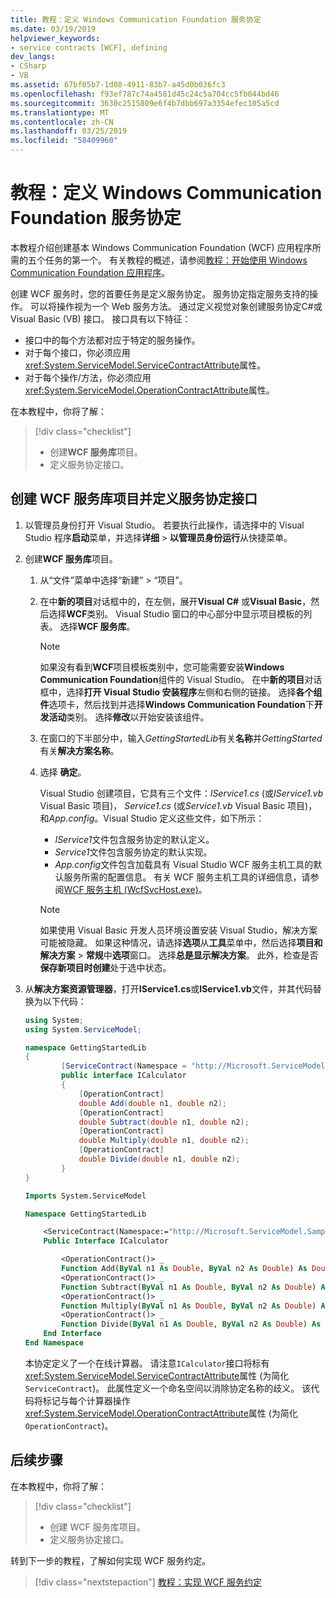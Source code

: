 ```yaml
---
title: 教程：定义 Windows Communication Foundation 服务协定
ms.date: 03/19/2019
helpviewer_keywords:
- service contracts [WCF], defining
dev_langs:
- CSharp
- VB
ms.assetid: 67bf05b7-1d08-4911-83b7-a45d0b036fc3
ms.openlocfilehash: f93ef787c74a4581d45c24c5a704cc5fb044bd46
ms.sourcegitcommit: 3630c2515809e6f4b7dbb697a3354efec105a5cd
ms.translationtype: MT
ms.contentlocale: zh-CN
ms.lasthandoff: 03/25/2019
ms.locfileid: "58409960"
---
```

# <a name="tutorial-define-a-windows-communication-foundation-service-contract"></a>教程：定义 Windows Communication Foundation 服务协定

本教程介绍创建基本 Windows Communication Foundation (WCF) 应用程序所需的五个任务的第一个。 有关教程的概述，请参阅[教程：开始使用 Windows Communication Foundation 应用程序](getting-started-tutorial.md)。

创建 WCF 服务时，您的首要任务是定义服务协定。 服务协定指定服务支持的操作。 可以将操作视为一个 Web 服务方法。 通过定义视觉对象创建服务协定C#或 Visual Basic (VB) 接口。 接口具有以下特征：

- 接口中的每个方法都对应于特定的服务操作。 
- 对于每个接口，你必须应用<xref:System.ServiceModel.ServiceContractAttribute>属性。
- 对于每个操作/方法，你必须应用<xref:System.ServiceModel.OperationContractAttribute>属性。 

在本教程中，你将了解：
> [!div class="checklist"]
> - 创建**WCF 服务库**项目。
> - 定义服务协定接口。


## <a name="create-a-wcf-service-library-project-and-define-a-service-contract-interface"></a>创建 WCF 服务库项目并定义服务协定接口

1. 以管理员身份打开 Visual Studio。 若要执行此操作，请选择中的 Visual Studio 程序**启动**菜单，并选择**详细** > **以管理员身份运行**从快捷菜单。

2. 创建**WCF 服务库**项目。

   1. 从“文件”菜单中选择“新建” > “项目”。

   2. 在中**新的项目**对话框中的，在左侧，展开**Visual C#** 或**Visual Basic**，然后选择**WCF**类别。 Visual Studio 窗口的中心部分中显示项目模板的列表。 选择**WCF 服务库**。

      > [!NOTE]
      > 如果没有看到**WCF**项目模板类别中，您可能需要安装**Windows Communication Foundation**组件的 Visual Studio。 在中**新的项目**对话框中，选择**打开 Visual Studio 安装程序**左侧和右侧的链接。 选择**各个组件**选项卡，然后找到并选择**Windows Communication Foundation**下**开发活动**类别。 选择**修改**以开始安装该组件。

   3. 在窗口的下半部分中，输入*GettingStartedLib*有关**名称**并*GettingStarted*有关**解决方案名称**。 

   4. 选择 **确定**。

      Visual Studio 创建项目，它具有三个文件：*IService1.cs* (或*IService1.vb* Visual Basic 项目)， *Service1.cs* (或*Service1.vb* Visual Basic 项目)，和*App.config*。Visual Studio 定义这些文件，如下所示： 
      - *IService1*文件包含服务协定的默认定义。 
      - *Service1*文件包含服务协定的默认实现。 
      - *App.config*文件包含加载具有 Visual Studio WCF 服务主机工具的默认服务所需的配置信息。 有关 WCF 服务主机工具的详细信息，请参阅[WCF 服务主机 (WcfSvcHost.exe)](wcf-service-host-wcfsvchost-exe.md)。

      > [!NOTE]
      > 如果使用 Visual Basic 开发人员环境设置安装 Visual Studio，解决方案可能被隐藏。 如果这种情况，请选择**选项**从**工具**菜单中，然后选择**项目和解决方案** > **常规**中**选项**窗口。 选择**总是显示解决方案**。 此外，检查是否**保存新项目时创建**处于选中状态。


3. 从**解决方案资源管理器**，打开**IService1.cs**或**IService1.vb**文件，并其代码替换为以下代码：

    ```csharp
    using System;
    using System.ServiceModel;

    namespace GettingStartedLib
    {
            [ServiceContract(Namespace = "http://Microsoft.ServiceModel.Samples")]
            public interface ICalculator
            {
                [OperationContract]
                double Add(double n1, double n2);
                [OperationContract]
                double Subtract(double n1, double n2);
                [OperationContract]
                double Multiply(double n1, double n2);
                [OperationContract]
                double Divide(double n1, double n2);
            }
    }
    ```

    ```vb
    Imports System.ServiceModel

    Namespace GettingStartedLib

        <ServiceContract(Namespace:="http://Microsoft.ServiceModel.Samples")> _
        Public Interface ICalculator

            <OperationContract()> _
            Function Add(ByVal n1 As Double, ByVal n2 As Double) As Double
            <OperationContract()> _
            Function Subtract(ByVal n1 As Double, ByVal n2 As Double) As Double
            <OperationContract()> _
            Function Multiply(ByVal n1 As Double, ByVal n2 As Double) As Double
            <OperationContract()> _
            Function Divide(ByVal n1 As Double, ByVal n2 As Double) As Double
        End Interface
    End Namespace
    ```

     本协定定义了一个在线计算器。 请注意`ICalculator`接口将标有<xref:System.ServiceModel.ServiceContractAttribute>属性 (为简化`ServiceContract`)。 此属性定义一个命名空间以消除协定名称的歧义。 该代码将标记与每个计算器操作<xref:System.ServiceModel.OperationContractAttribute>属性 (为简化`OperationContract`)。

## <a name="next-steps"></a>后续步骤

在本教程中，你将了解：
> [!div class="checklist"]
> - 创建 WCF 服务库项目。
> - 定义服务协定接口。

转到下一步的教程，了解如何实现 WCF 服务约定。

> [!div class="nextstepaction"]
> [教程：实现 WCF 服务约定](how-to-implement-a-wcf-contract.md)
